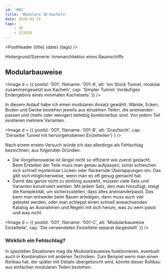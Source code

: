 ```yaml
---
id: '001'
title: 'Modulare 3D-Kacheln'
date: 2020-03-15
tags:
    - 3D
    - SF2020
---
```




<script>
    import Image from '$lib/Image.svelte'
	import PostHeader from '$lib/PostHeader.svelte'
</script>



<PostHeader {title} {date} {tags} />

Hintergrund/Szenerie: Innenarchitektur eines Raumschiffs

## Modular­bauweise

<Image d = {{ postId: '001', filename: '001-A',
	alt: 'ein Stück Tunnel, modular zusammengesetzt aus Kacheln',
	cap: 'Simpler Tunnel: Vorläufiges Endergebnis eines minimalen Kachelsets'
}} />

In diesem Anlauf habe ich einen modularen Ansatz gewählt. Wände, Ecken, Boden und Decke bestehen jeweils aus einzelnen Teilen, die aneinander­passen und (mehr oder weniger) beliebig kombinierbar sind. Von jedem Teil existieren mehrere Varianten.

<Image d = {{ postId: '001', filename: '001-B',
	alt: 'Draufsicht',
	cap: 'Derselbe Tunnel mit hervorgehobenen Einzelteilen'}
} />

Nach einem ersten Versuch würde ich das allerdings als Fehlschlag bezeichnen, aus folgenden Gründen:

- Die Vorgehens­weise ist längst nicht so effizient wie zuerst gedacht. Beim Erstellen der Teile muss man genau aufpassen, sonst schleichen sich schnell mysteriöse Lücken oder flackernde Über­lappungen ein. Das gibt sich möglicher­weise, wenn man es oft genug gemacht hat.
- Damit das ganze nicht zu eintönig aussieht, müssen viele Sets und Varianten konstruiert werden. Mit jedem Satz, den man hinzufügt, steigt die Komplexität, um sicher­zustellen, dass alles aneinander­passt. Das kann man entweder beim Bauen erledigen, dann muss auch viel getestet werden, oder man schleppt einen schnell anwachsenden Katalog an Ausnahmen und Regeln mit sich herum, was zu wem passt und was nicht.

<Image d = {{ postId: '001', filename: '001-C',
	alt: 'Modularbauweise Einzelteile',
	cap: 'Die verwendeten Einzelteile separat dargestellt'
}} />

### Wirklich ein Fehl­schlag?

In speziellen Situationen mag die Modular­bauweise funktionieren, eventuell auch in Kombination mit anderen Techniken. Zum Beispiel wenn man einen Rohbau hat, der später mit Details überge­tüncht wird, könnte dieser Rohbau aus einfachen modularen Teilen bestehen.
